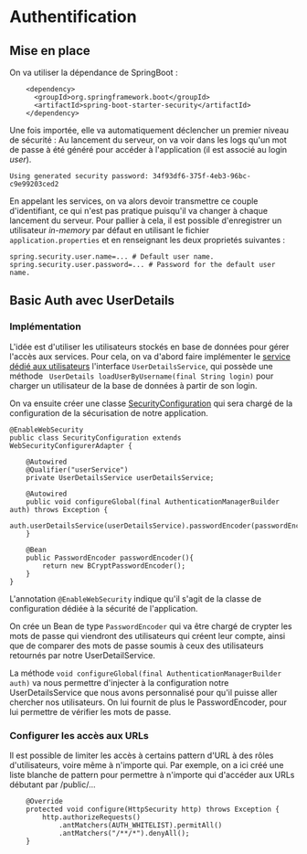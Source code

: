 # Authentification
## Mise en place
On va utiliser la dépendance de SpringBoot : 
```
    <dependency>
      <groupId>org.springframework.boot</groupId>
      <artifactId>spring-boot-starter-security</artifactId>
    </dependency>
```
Une fois importée, elle va automatiquement déclencher un premier niveau de sécurité :
Au lancement du serveur, on va voir dans les logs qu'un mot de passe à été généré pour accéder à l'application (il est associé au login *user*).
```
Using generated security password: 34f93df6-375f-4eb3-96bc-c9e99203ced2
```
En appelant les services, on va alors devoir transmettre ce couple d'identifiant, ce qui n'est pas pratique puisqu'il va changer à chaque lancement du serveur. Pour pallier à cela, il est possible d'enregistrer un utilisateur *in-memory* par défaut en utilisant le fichier `application.properties` et en renseignant les deux proprietés suivantes : 
 ```
 spring.security.user.name=... # Default user name.
 spring.security.user.password=... # Password for the default user name.
```
## Basic Auth avec UserDetails
### Implémentation
L'idée est d'utiliser les utilisateurs stockés en base de données pour gérer l'accès aux services. Pour cela, on va d'abord faire implémenter le [service dédié aux utilisateurs](../master/src/main/java/fr/deroffal/user/service/UserService.java) l'interface `UserDetailsService`, qui possède une méthode ` UserDetails loadUserByUsername(final String login)` pour charger un utilisateur de la base de données à partir de son login.

On va ensuite créer une classe [SecurityConfiguration](../master/src/main/java/fr/deroffal/SecurityConfiguration.java) qui sera chargé de la configuration de la sécurisation de notre application.
```
@EnableWebSecurity
public class SecurityConfiguration extends WebSecurityConfigurerAdapter {

	@Autowired
	@Qualifier("userService")
	private UserDetailsService userDetailsService;

	@Autowired
	public void configureGlobal(final AuthenticationManagerBuilder auth) throws Exception {
		auth.userDetailsService(userDetailsService).passwordEncoder(passwordEncoder());
	}

	@Bean
	public PasswordEncoder passwordEncoder(){
		return new BCryptPasswordEncoder();
	}
}
```
L'annotation `@EnableWebSecurity` indique qu'il s'agit de la classe de configuration dédiée à la sécurité de l'application.

On crée un Bean de type `PasswordEncoder` qui va être chargé de crypter les mots de passe qui viendront des utilisateurs qui créent leur compte, ainsi que de comparer des mots de passe soumis à ceux des utilisateurs retournés par notre UserDetailService.

La méthode `void configureGlobal(final AuthenticationManagerBuilder auth)` va nous permettre d'injecter à la configuration notre UserDetailsService que nous avons personnalisé pour qu'il puisse aller chercher nos utilisateurs. On lui fournit de plus le PasswordEncoder, pour lui permettre de vérifier les mots de passe.
### Configurer les accès aux URLs
Il est possible de limiter les accès à certains pattern d'URL à des rôles d'utilisateurs, voire même à n'importe qui. Par exemple, on a ici créé une liste blanche de pattern pour permettre à n'importe qui d'accéder aux URLs débutant par /public/... 

```
	@Override
	protected void configure(HttpSecurity http) throws Exception {
		http.authorizeRequests()
			.antMatchers(AUTH_WHITELIST).permitAll()
			.antMatchers("/**/*").denyAll();
	}
```
